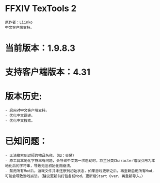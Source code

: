 
# FFXIV TexTools 2
    原作者：Liinko
    中文客户端支持。

# 当前版本：1.9.8.3
# 支持客户端版本：4.31
# 版本历史:

    - 启用对中文客户端支持。
    - 优化中文翻译。
    - 优化中文搜索。
    
# 已知问题：
    - 无法搜索到过短的物品名称。（如：奥黛）
    - 原工具本地化字符串有问题，会导致中文第一次启动时，将主分类Character错误引用为本地化后的字符串，导致无法初始化而崩溃。
    - 禁用所有Mod后，游戏文件并未还原到初始状态，如果游戏更新之后，再重新启用所有Mod，可能会导致游戏崩溃。（建议更新前打包备份Mod，更新后Start Over，再重新导入。）
